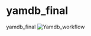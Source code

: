 # yamdb_final
yamdb_final
![Yamdb_workflow](https://github.com/dyachkov-pavel/yamdb_final/actions/workflows/yamdb_workflow/badge.svg)